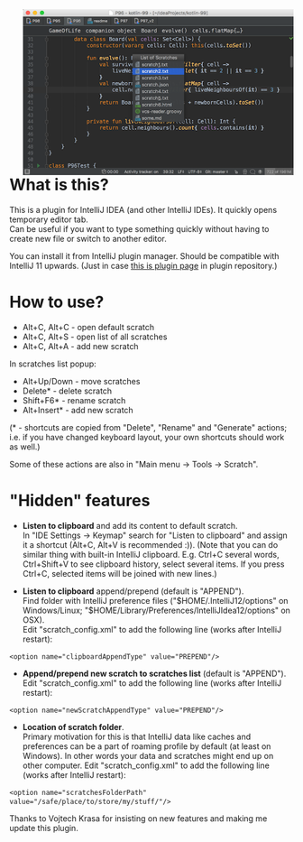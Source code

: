 <img src="https://github.com/dkandalov/scratch/blob/proper-rewrite/screenshot.png?raw=true" alt="screenshot" title="screenshot" align="right" width="480"/>

What is this?
=============

This is a plugin for IntelliJ IDEA (and other IntelliJ IDEs).
It quickly opens temporary editor tab.
<br/>
Can be useful if you want to type something quickly without having to create new file or switch to another editor.

You can install it from IntelliJ plugin manager. Should be compatible with IntelliJ 11 upwards.
(Just in case [this is plugin page](http://plugins.jetbrains.com/plugin/?null&pluginId=4428) in plugin repository.)


How to use?
===========
 - Alt+C, Alt+C - open default scratch
 - Alt+C, Alt+S - open list of all scratches
 - Alt+C, Alt+A - add new scratch

In scratches list popup:
 - Alt+Up/Down - move scratches
 - Delete* - delete scratch
 - Shift+F6* - rename scratch
 - Alt+Insert* - add new scratch

(* - shortcuts are copied from "Delete", "Rename" and "Generate" actions; i.e.
if you have changed keyboard layout, your own shortcuts should work as well.)

Some of these actions are also in "Main menu -> Tools -> Scratch".


"Hidden" features
=================
 - **Listen to clipboard** and add its content to default scratch. <br/>
 In "IDE Settings -> Keymap" search for "Listen to clipboard" and assign it a shortcut (Alt+C, Alt+V is recommended :)).
 (Note that you can do similar thing with built-in IntelliJ clipboard.
 E.g. Ctrl+C several words, Ctrl+Shift+V to see clipboard history, select several items.
 If you press Ctrl+C, selected items will be joined with new lines.)

 - **Listen to clipboard** append/prepend (default is "APPEND").<br/>
 Find folder with IntelliJ preference files ("$HOME/.IntelliJ12/options" on Windows/Linux; "$HOME/Library/Preferences/IntelliJIdea12/options" on OSX).<br/>
 Edit "scratch_config.xml" to add the following line (works after IntelliJ restart):
```
<option name="clipboardAppendType" value="PREPEND"/>
```

 - **Append/prepend new scratch to scratches list** (default is "APPEND").
 Edit "scratch_config.xml" to add the following line (works after IntelliJ restart):
```
<option name="newScratchAppendType" value="PREPEND"/>
```

 - **Location of scratch folder**.<br/>
 Primary motivation for this is that IntelliJ data like caches and preferences can be a part of roaming profile by default (at least on Windows).
 In other words your data and scratches might end up on other computer.
 Edit "scratch_config.xml" to add the following line (works after IntelliJ restart):
```
<option name="scratchesFolderPath" value="/safe/place/to/store/my/stuff/"/>
```


Thanks to Vojtech Krasa for insisting on new features and making me update this plugin.
